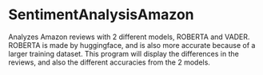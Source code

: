 # SentimentAnalysisAmazon
Analyzes Amazon reviews with 2 different models, ROBERTA and VADER. ROBERTA is made by huggingface, and is also more accurate because of a larger training dataset. This program will display the differences in the reviews, and also the different accuracies from the 2 models. 
